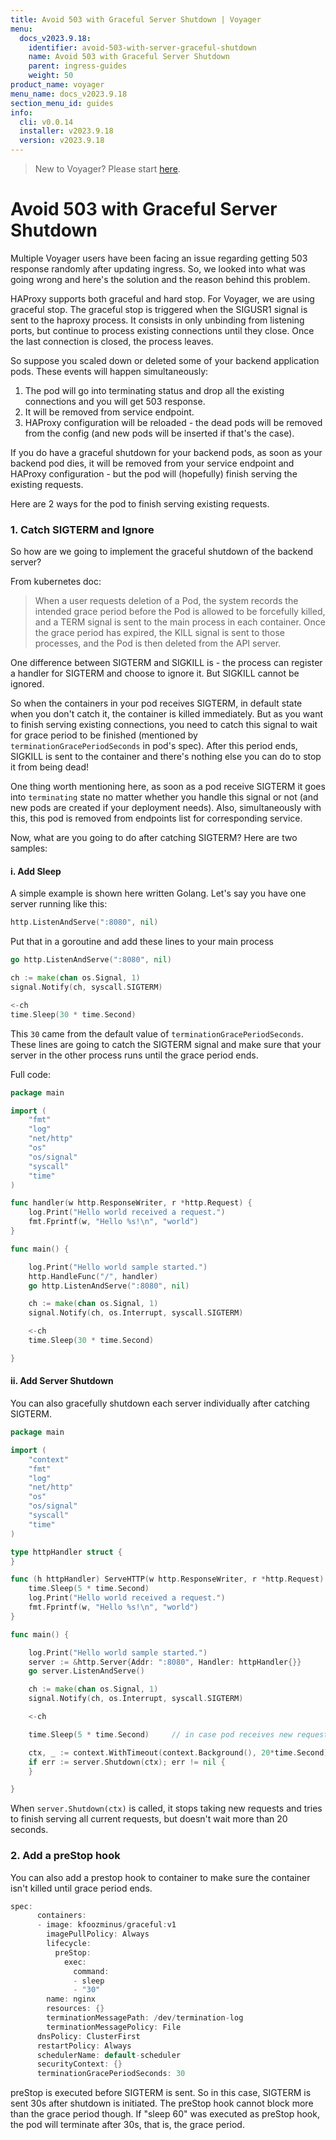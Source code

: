 ```yaml
---
title: Avoid 503 with Graceful Server Shutdown | Voyager
menu:
  docs_v2023.9.18:
    identifier: avoid-503-with-server-graceful-shutdown
    name: Avoid 503 with Graceful Server Shutdown
    parent: ingress-guides
    weight: 50
product_name: voyager
menu_name: docs_v2023.9.18
section_menu_id: guides
info:
  cli: v0.0.14
  installer: v2023.9.18
  version: v2023.9.18
---
```


> New to Voyager? Please start [here](/docs/v2023.9.18/concepts/overview).

# Avoid 503 with Graceful Server Shutdown

Multiple Voyager users have been facing an issue regarding getting 503 response randomly after updating ingress. So, we looked into what was going wrong and here's the solution and the reason behind this problem.

HAProxy supports both graceful and hard stop. For Voyager, we are using graceful stop. The graceful stop is triggered when the SIGUSR1 signal is sent to the haproxy process. It consists in only unbinding from listening ports, but continue to process existing connections until they close. Once the last connection is closed, the process leaves.

So suppose you scaled down or deleted some of your backend application pods. These events will happen simultaneously:

1. The pod will go into terminating status and drop all the existing connections and you will get 503 response.
2. It will be removed from service endpoint.
3. HAProxy configuration will be reloaded - the dead pods will be removed from the config (and new pods will be inserted if that's the case).

If you do have a graceful shutdown for your backend pods, as soon as your backend pod dies, it will be removed from your service endpoint and HAProxy configuration - but the pod will (hopefully) finish serving the existing requests.

Here are 2 ways for the pod to finish serving existing requests.

### 1. Catch SIGTERM and Ignore

So how are we going to implement the graceful shutdown of the backend server?

From kubernetes doc:

> When a user requests deletion of a Pod, the system records the intended grace period before the Pod is allowed to be forcefully killed, and a TERM signal is sent to the main process in each container. Once the grace period has expired, the KILL signal is sent to those processes, and the Pod is then deleted from the API server.

One difference between SIGTERM and SIGKILL is - the process can register a handler for SIGTERM and choose to ignore it. But SIGKILL cannot be ignored.

So when the containers in your pod receives SIGTERM, in default state when you don't catch it, the container is killed immediately. But as you want to finish serving existing connections, you need to catch this signal to wait for grace period to be finished (mentioned by `terminationGracePeriodSeconds` in pod's spec). After this period ends, SIGKILL is sent to the container and there's nothing else you can do to stop it from being dead!

One thing worth mentioning here, as soon as a pod receive SIGTERM it goes into `terminating` state no matter whether you handle this signal or not (and new pods are created if your deployment needs). Also, simultaneously with this, this pod is removed from endpoints list for corresponding service.

Now, what are you going to do after catching SIGTERM? Here are two samples:

#### i. Add Sleep

A simple example is shown here written Golang. Let's say you have one server running like this:

```go
http.ListenAndServe(":8080", nil)
```

Put that in a goroutine and add these lines to your main process

```go
go http.ListenAndServe(":8080", nil)

ch := make(chan os.Signal, 1)
signal.Notify(ch, syscall.SIGTERM)

<-ch
time.Sleep(30 * time.Second)
```

This `30` came from the default value of `terminationGracePeriodSeconds`. These lines are going to catch the SIGTERM signal and make sure that your server in the other process runs until the grace period ends.

Full code:

```go
package main

import (
	"fmt"
	"log"
	"net/http"
	"os"
	"os/signal"
	"syscall"
	"time"
)

func handler(w http.ResponseWriter, r *http.Request) {
	log.Print("Hello world received a request.")
	fmt.Fprintf(w, "Hello %s!\n", "world")
}

func main() {

	log.Print("Hello world sample started.")
	http.HandleFunc("/", handler)
	go http.ListenAndServe(":8080", nil)

	ch := make(chan os.Signal, 1)
	signal.Notify(ch, os.Interrupt, syscall.SIGTERM)

	<-ch
	time.Sleep(30 * time.Second)

}
```

#### ii. Add Server Shutdown

You can also gracefully shutdown each server individually after catching SIGTERM.

```go
package main

import (
	"context"
	"fmt"
	"log"
	"net/http"
	"os"
	"os/signal"
	"syscall"
	"time"
)

type httpHandler struct {
}

func (h httpHandler) ServeHTTP(w http.ResponseWriter, r *http.Request) {
	time.Sleep(5 * time.Second)
	log.Print("Hello world received a request.")
	fmt.Fprintf(w, "Hello %s!\n", "world")
}

func main() {

	log.Print("Hello world sample started.")
	server := &http.Server{Addr: ":8080", Handler: httpHandler{}}
	go server.ListenAndServe()

	ch := make(chan os.Signal, 1)
	signal.Notify(ch, os.Interrupt, syscall.SIGTERM)

	<-ch

	time.Sleep(5 * time.Second)		// in case pod receives new request

	ctx, _ := context.WithTimeout(context.Background(), 20*time.Second)
	if err := server.Shutdown(ctx); err != nil {
	}

}
```

When `server.Shutdown(ctx)` is called, it stops taking new requests and tries to finish serving all current requests, but doesn't wait more than 20 seconds.

### 2. Add a preStop hook

You can also add a prestop hook to container to make sure the container isn't killed until grace period ends.

```go
spec:
      containers:
      - image: kfoozminus/graceful:v1
        imagePullPolicy: Always
        lifecycle:
          preStop:
            exec:
              command:
              - sleep
              - "30"
        name: nginx
        resources: {}
        terminationMessagePath: /dev/termination-log
        terminationMessagePolicy: File
      dnsPolicy: ClusterFirst
      restartPolicy: Always
      schedulerName: default-scheduler
      securityContext: {}
      terminationGracePeriodSeconds: 30
```

preStop is executed before SIGTERM is sent. So in this case, SIGTERM is sent 30s after shutdown is initiated. The preStop hook cannot block more than the grace period though. If "sleep 60" was executed as preStop hook, the pod will terminate after 30s, that is, the grace period.
